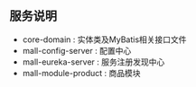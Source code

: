 ## 服务说明

- core-domain : 实体类及MyBatis相关接口文件
- mall-config-server : 配置中心
- mall-eureka-server : 服务注册发现中心
- mall-module-product : 商品模块
